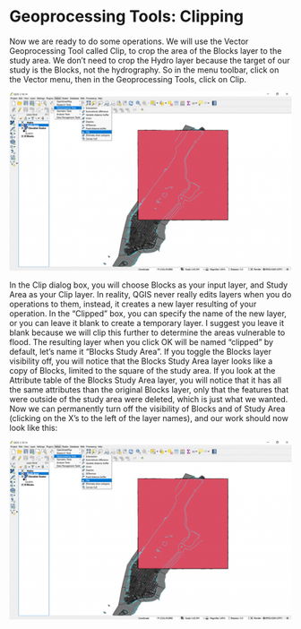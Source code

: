 # Geoprocessing Tools: Clipping

Now we are ready to do some operations. We will use the Vector Geoprocessing Tool called Clip, to crop the area of the Blocks layer to the study area. We don’t need to crop the Hydro layer because the target of our study is the Blocks, not the hydrography. So in the menu toolbar, click on the Vector menu, then in the Geoprocessing Tools, click on Clip.

![Geoprocessing Tools: Clipping](images/clip1.png)

In the Clip dialog box, you will choose Blocks as your input layer, and Study Area as your Clip layer. In reality, QGIS never really edits layers when you do operations to them, instead, it creates a new layer resulting of your operation. In the “Clipped” box, you can specify the name of the new layer, or you can leave it blank to create a temporary layer. I suggest you leave it blank because we will clip this further to determine the areas vulnerable to flood. The resulting layer when you click OK will be named “clipped” by default, let’s name it “Blocks Study Area”. If you toggle the Blocks layer visibility off, you will notice that the Blocks Study Area layer looks like a copy of Blocks, limited to the square of the study area. If you look at the Attribute table of the Blocks Study Area layer, you will notice that it has all the same attributes than the original Blocks layer, only that the features that were outside of the study area were deleted, which is just what we wanted. Now we can permanently turn off the visibility of Blocks and of Study Area (clicking on the X’s to the left of the layer names), and our work should now look like this:

![Resulting Layer after Clipping](images/clip1.png)
